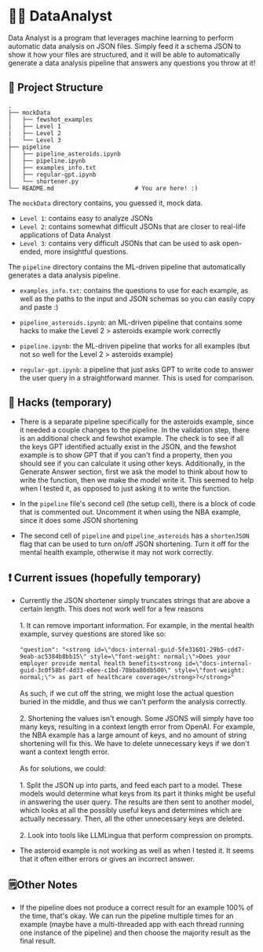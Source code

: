# 🤖🔎 DataAnalyst

Data Analyst is a program that leverages machine learning to perform automatic data analysis on JSON files. Simply feed it a schema JSON to show it how your files are structured, and it will be able to automatically generate a data analysis pipeline that answers any questions you throw at it!

## 📁 Project Structure

```text
.
├── mockData
│   ├── fewshot_examples    
|   ├── Level 1  
|   ├── Level 2  
|   └── Level 3    
├── pipeline
│   ├── pipeline_asteroids.ipynb
│   ├── pipeline.ipynb   
│   ├── examples_info.txt
│   ├── regular-gpt.ipynb
│   └── shortener.py
└── README.md                       # You are here! :)
```

The `mockData` directory contains, you guessed it, mock data. 
 - `Level 1`: contains easy to analyze JSONs
 - `Level 2`: contains somewhat difficult JSONs that are closer to real-life applications of Data Analyst
- `Level 3`: contains very difficult JSONs that can be used to ask open-ended, more insightful questions.

The `pipeline` directory contains the ML-driven pipeline that automatically generates a data analysis pipeline.

 - `examples_info.txt`: contains the questions to use for each example, as well as the paths to the input and JSON schemas so you can easily copy and paste :)

 - `pipeline_asteroids.ipynb`: an ML-driven pipeline that contains some hacks to make the Level 2 > asteroids example work correctly

 - `pipeline.ipynb`: the ML-driven pipeline that works for all examples (but not so well for the Level 2 > asteroids example)

 - `regular-gpt.ipynb`: a pipeline that just asks GPT to write code to answer the user query in a straightforward manner. This is used for comparison.

## 🔧 Hacks (temporary)

- There is a separate pipeline specifically for the asteroids example, since it needed a couple changes to the pipeline. In the validation step, there is an additional check and fewshot example. The check is to see if all the keys GPT identified actually exist in the JSON, and the fewshot example is to show GPT that if you can't find a property, then you should see if you can calculate it using other keys. Additionally, in the Generate Answer section, first we ask the model to think about how to write the function, then we make the model write it. This seemed to help when I tested it, as opposed to just asking it to write the function.

- In the `pipeline` file's second cell (the setup cell), there is a block of code that is commented out. Uncomment it when using the NBA example, since it does some JSON shortening

 - The second cell of `pipeline` and `pipeline_asteroids` has a `shortenJSON` flag that can be used to turn on/off JSON shortening. Turn it off for the mental health example, otherwise it may not work correctly.

## ❗ Current issues (hopefully temporary)

- Currently the JSON shortener simply truncates strings that are above a certain length. This does not work well for a few reasons
<br><br>1. It can remove important information. For example, in the mental health example, survey questions are stored like so:<br><br>
```"question": "<strong id=\"docs-internal-guid-5fe31601-29b5-cdd7-9eab-ac5384b8bb15\" style=\"font-weight: normal;\">Does your employer provide mental health benefits<strong id=\"docs-internal-guid-3c0f58bf-4d33-e6ee-c1bd-70bba80db500\" style=\"font-weight: normal;\"> as part of healthcare coverage</strong>?</strong>"```
<br><br> As such, if we cut off the string, we might lose the actual question buried in the middle, and thus we can't perform the analysis correctly.<br><br> 2. Shortening the values isn't enough. Some JSONS will simply have too many keys, resulting in a context length error from OpenAI. For example, the NBA example has a large amount of keys, and no amount of string shortening will fix this. We have to delete unnecessary keys if we don't want a context length error.<br><br>As for solutions, we could:
<br><br>1. Split the JSON up into parts, and feed each part to a model. These models would determine what keys from its part it thinks might be useful in answering the user query. The results are then sent to another model, which looks at all the possibly useful keys and determines which are actually necessary. Then, all the other unnecessary keys are deleted.
<br><br>2. Look into tools like LLMLingua that perform compression on prompts.

- The asteroid example is not working as well as when I tested it. It seems that it often either errors or gives an incorrect answer.

## 🗒️Other Notes

 - If the pipeline does not produce a correct result for an example 100% of the time, that's okay. We can run the pipeline multiple times for an example (maybe have a multi-threaded app with each thread running one instance of the pipeline) and then choose the majority result as the final result.
